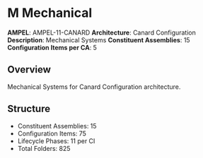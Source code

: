 # M Mechanical

**AMPEL**: AMPEL-11-CANARD
**Architecture**: Canard Configuration
**Description**: Mechanical Systems
**Constituent Assemblies**: 15
**Configuration Items per CA**: 5

## Overview
Mechanical Systems for Canard Configuration architecture.

## Structure
- Constituent Assemblies: 15
- Configuration Items: 75
- Lifecycle Phases: 11 per CI
- Total Folders: 825
